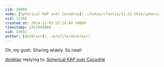 ```yaml
---
cid: 10896
node: [Spherical KAP over Cocodrie](../notes/cfastie/11-22-2014/spherical-kap-over-cocodrie)
nid: 11385
created_at: 2014-12-03 22:14:40 +0000
timestamp: 1417644880
uid: 43651
author: [donblair](../profile/donblair)
---
```


Oh, my gosh.  Sharing widely.  So neat!

[donblair](../profile/donblair) replying to: [Spherical KAP over Cocodrie](../notes/cfastie/11-22-2014/spherical-kap-over-cocodrie)

